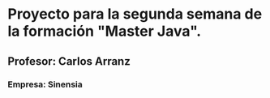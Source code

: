 # Proyecto para la segunda semana de la formación "Master Java".


<h2>Profesor: Carlos Arranz</h2>
<h3>Empresa: Sinensia</h3>
